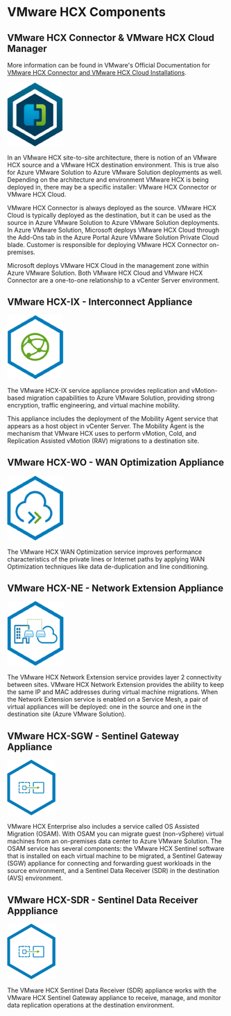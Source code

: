 # VMware HCX Components

## VMware HCX Connector & VMware HCX Cloud Manager

More information can be found in VMware's Official Documentation for [VMware HCX Connector and VMware HCX Cloud Installations](https://docs.vmware.com/en/VMware-HCX/4.6/hcx-getting-started/GUID-B1023D31-0458-433B-9ABB-62E8BDD3FEC2.html).

![VMware HCX Connector](./images/hcx-connector.png)

In an VMware HCX site-to-site architecture, there is notion of an VMware HCX source and a VMware HCX destination environment. This is true also for Azure VMware Solution to Azure VMware Solution deployments as well. Depending on the architecture and environment VMware HCX is being deployed in, there may be a specific installer: VMware HCX Connector or VMware HCX Cloud.

VMware HCX Connector is always deployed as the source. VMware HCX Cloud is typically deployed as the destination, but it can be used as the source in Azure VMware Solution to Azure VMware Solution deployments. In Azure VMware Solution, Microsoft deploys VMware HCX Cloud through the Add-Ons tab in the Azure Portal Azure VMware Solution Private Cloud blade. Customer is responsible for deploying VMware HCX Connector on-premises.

Microsoft deploys VMware HCX Cloud in the management zone within Azure VMware Solution. Both VMware HCX Cloud and VMware HCX Connector are a one-to-one relationship to a vCenter Server environment.

## VMware HCX-IX - Interconnect Appliance

![VMware HCX Interconnect Appliance](./images/hcx-ix.png)

The VMware HCX-IX service appliance provides replication and vMotion-based migration capabilities to Azure VMware Solution, providing strong encryption, traffic engineering, and virtual machine mobility.

This appliance includes the deployment of the Mobility Agent service that appears as a host object in vCenter Server. The Mobility Agent is the mechanism that VMware HCX uses to perform vMotion, Cold, and Replication Assisted vMotion (RAV) migrations to a destination site.

## VMware HCX-WO - WAN Optimization Appliance

![VMware HCX WAN Optimization Appliance](./images/hcx-wo.png)

The VMware HCX WAN Optimization service improves performance characteristics of the private lines or Internet paths by applying WAN Optimization techniques like data de-duplication and line conditioning.

## VMware HCX-NE - Network Extension Appliance

![VMware HCX Network Extension Appliance](./images/hcx-ne.png)

The VMware HCX Network Extension service provides layer 2 connectivity between sites. VMware HCX Network Extension provides the ability to keep the same IP and MAC addresses during virtual machine migrations. When the Network Extension service is enabled on a Service Mesh, a pair of virtual appliances will be deployed: one in the source and one in the destination site (Azure VMware Solution).

## VMware HCX-SGW - Sentinel Gateway Appliance

![VMware HCX Sentinel Gateway Appliance](./images/hcx-sentinel.png)

VMware HCX Enterprise also includes a service called OS Assisted Migration (OSAM). With OSAM you can migrate guest (non-vSphere) virtual machines from an on-premises data center to Azure VMware Solution. The OSAM service has several components: the VMware HCX Sentinel software that is installed on each virtual machine to be migrated, a Sentinel Gateway (SGW) appliance for connecting and forwarding guest workloads in the source environment, and a Sentinel Data Receiver (SDR) in the destination (AVS) environment.

## VMware HCX-SDR - Sentinel Data Receiver Apppliance

![VMware HCX Sentinel Data Reciever Appliance](./images/hcx-sdr.png)

The VMware HCX Sentinel Data Receiver (SDR) appliance works with the VMware HCX Sentinel Gateway appliance to receive, manage, and monitor data replication operations at the destination environment.
